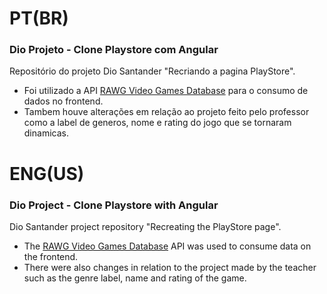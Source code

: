 # PT(BR)
### Dio Projeto - Clone Playstore com Angular
Repositório do projeto Dio Santander "Recriando a pagina PlayStore".

* Foi utilizado a API [RAWG Video Games Database](https://api.rawg.io/docs) para o consumo de dados no frontend.
* Tambem houve alterações em relação ao projeto feito pelo professor como a label de generos, nome e rating do jogo que se tornaram dinamicas.

# ENG(US)

### Dio Project - Clone Playstore with Angular
Dio Santander project repository "Recreating the PlayStore page".

* The [RAWG Video Games Database](https://api.rawg.io/docs) API was used to consume data on the frontend.
* There were also changes in relation to the project made by the teacher such as the genre label, name and rating of the game.
